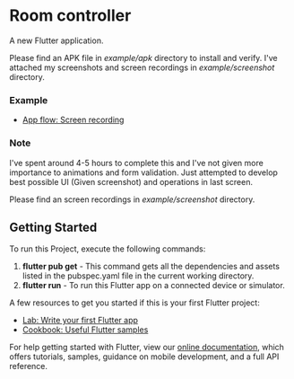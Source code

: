 # Room controller

A new Flutter application.

Please find an APK file in *example/apk* directory to install and verify. I've attached my screenshots and screen recordings in *example/screenshot* directory.

### Example
- [App flow: Screen recording](/example/screenshot/video.mp4)

### Note

I've spent around 4-5  hours to complete this and I've not given more importance to animations and form validation. Just attempted to develop best possible UI (Given screenshot) and operations in last screen.

Please find an screen recordings in *example/screenshot* directory.

## Getting Started

To run this Project, execute the following commands:

1. **flutter pub get** - This command gets all the dependencies and assets listed in the pubspec.yaml file in the current working directory.
2. **flutter run** - To run this Flutter app on a connected device or simulator.

A few resources to get you started if this is your first Flutter project:

- [Lab: Write your first Flutter app](https://flutter.dev/docs/get-started/codelab)
- [Cookbook: Useful Flutter samples](https://flutter.dev/docs/cookbook)

For help getting started with Flutter, view our
[online documentation](https://flutter.dev/docs), which offers tutorials,
samples, guidance on mobile development, and a full API reference.

